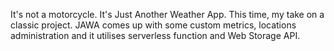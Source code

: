 It's not a motorcycle. It's Just Another Weather App. This time, my take on a classic project. JAWA comes up with some custom metrics, locations administration and it utilises serverless function and Web Storage API.
